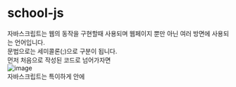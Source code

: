 # school-js
자바스크립트는 웹의 동작을 구현할때 사용되며 웹페이지 뿐만 아닌 여러 방면에 사용되는 언어입니다.<br>
문법으로는 세미콜론(;)으로 구분이 됩니다.<br>
먼저 처음으로 작성된 코드로 넘어가자면<br>
![image](https://user-images.githubusercontent.com/102115231/173488482-93b9c847-8886-4e10-999a-e1fb9e859a41.png)<br>
자바스크립트는 특이하게 <head> 안에 <script> 태그를 사용하여 작성을 합니다.<br>
  일단 먼저 var 변수를 설정을 해주고,<br>
  ![image](https://user-images.githubusercontent.com/102115231/173488685-fdf16417-935d-4f48-af97-183534c7ec55.png)<br>
  다음은 이중 for문을 사용해 for문 내에 <tr>, <td>를 만들어서 표를 만듭니다.<br>
이후 실행을 하면 이렇게 나옵니다.  <br>
  ![image](https://user-images.githubusercontent.com/102115231/173491836-2fac7116-3066-4ee1-9f01-0baec62ea59b.png)<br>
──────────────────────────────────────────────────────────── <br>
이번에는 가위바위보 게임을 한번 만들어봤습니다. <br>
  ![image](https://user-images.githubusercontent.com/102115231/173522517-515eee23-99c7-4596-92c8-8052bebf4946.png)<br>
먼저 여기서 가위, 바위, 보 중 사용자가 입력을 한 것에 대한 switch값을 GameNum에 값으로 바뀐다.<br>
  ![image](https://user-images.githubusercontent.com/102115231/173522883-191b9f28-4240-4359-8b82-9eb6039d9930.png)<br>
여기서 랜덤 함수를 지정을 해주고 난 뒤,<br>
  ![image](https://user-images.githubusercontent.com/102115231/173522975-ab16ae93-21f1-4995-b17a-1970a464ffce.png)<br>
그리고 사용자가 입력한 값에 맞는 이미지를 출력하게 되도록 하여 이렇게 나왔습니다.<br>
 이겼을 때,<br>
  ![image](https://user-images.githubusercontent.com/102115231/173523368-b7049d24-e008-4c5d-8b75-4254bd47c80f.png)<br>
  졌을 때,<br>
  ![image](https://user-images.githubusercontent.com/102115231/173523236-441060f1-dc6e-4b15-9b8f-9e9c506fd558.png)<br>

